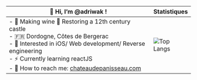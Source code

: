 | 👋 Hi, I’m @adriwak ! | Statistiques | 
|---------------|-------------|
| - 🍷 Making wine 🍇 Restoring a 12th century castle<br>- 🇫🇷 Dordogne, Côtes de Bergerac<br>- 💬 Interested in iOS/ Web development/ Reverse engineering<br>- ⚡ Currently learning reactJS<br>- 🏰 How to reach me: [chateaudepanisseau.com](https://chateaudepanisseau.com) | ![Top Langs](https://github-readme-stats.vercel.app/api/top-langs/?username=riwak&layout=compact) |
